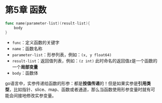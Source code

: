# 第5章 函数

```go
func name(parameter-list)(result-list){
    body
}
```

* `func`：定义函数的关键字
* `name`：函数名称
* `parameter-list`：形参列表，例如：`(x, y float64)`
* `result-list`：返回值列表，例如：`(z int)` 此时命名的返回值z是一个函数的一个**局部变量**
* `body`：函数体

go语言中，实参传递给函数的形参：都是**按值传递**的！但是如果实参是**引用类型**，比如指针、slice、map、函数或者通道，那么当函数使用形参变量时就有可能会间接地修改实参变量。

